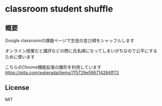 classroom student shuffle
========================

概要
-----

Google classroomの課題ページで生徒の並び順をシャッフルします

オンライン授業だと講評などの際に氏名順になってしまいがちなので公平にするために使います

こちらのChrome機能拡張の雛形を利用しています
https://qiita.com/waterada/items/7f5729e066714284ff72

License
-----------------------------------

MIT

